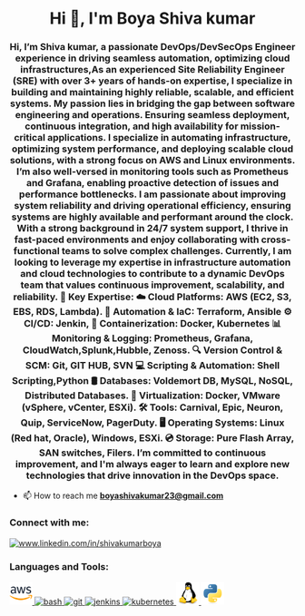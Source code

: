 <h1 align="center">Hi 👋, I'm Boya Shiva kumar</h1>
<h3 align="center">Hi, I’m Shiva kumar, a passionate DevOps/DevSecOps Engineer experience in driving seamless automation, optimizing cloud infrastructures,As an experienced Site Reliability Engineer (SRE) with over 3+ years of hands-on expertise, I specialize in building and maintaining highly reliable, scalable, and efficient systems. My passion lies in bridging the gap between software engineering and operations. Ensuring seamless deployment, continuous integration, and high availability for mission-critical applications. I specialize in automating infrastructure, optimizing system performance, and deploying scalable cloud solutions, with a strong focus on AWS and Linux environments. I’m also well-versed in monitoring tools such as Prometheus and Grafana, enabling proactive detection of issues and performance bottlenecks. I am passionate about improving system reliability and driving operational efficiency, ensuring systems are highly available and performant around the clock. With a strong background in 24/7 system support, I thrive in fast-paced environments and enjoy collaborating with cross-functional teams to solve complex challenges. Currently, I am looking to leverage my expertise in infrastructure automation and cloud technologies to contribute to a dynamic DevOps team that values continuous improvement, scalability, and reliability. 🚀 Key Expertise: ☁️ Cloud Platforms: AWS (EC2, S3, EBS, RDS, Lambda). 🔧 Automation & IaC: Terraform, Ansible ⚙️ CI/CD: Jenkin, 🐳 Containerization: Docker, Kubernetes 📊 Monitoring & Logging: Prometheus, Grafana, CloudWatch,Splunk,Hubble, Zenoss. 🔍 Version Control & SCM: Git, GIT HUB, SVN 💻 Scripting & Automation: Shell Scripting,Python 🛢️ Databases: Voldemort DB, MySQL, NoSQL, Distributed Databases. 👾 Virtualization: Docker, VMware (vSphere, vCenter, ESXi). 🛠️ Tools: Carnival, Epic, Neuron, Quip, ServiceNow, PagerDuty. 🖥️ Operating Systems: Linux (Red hat, Oracle), Windows, ESXi. 💿 Storage: Pure Flash Array, SAN switches, Filers. I’m committed to continuous improvement, and I'm always eager to learn and explore new technologies that drive innovation in the DevOps space.</h3>

- 📫 How to reach me **boyashivakumar23@gmail.com**

<h3 align="left">Connect with me:</h3>
<p align="left">
<a href="https://linkedin.com/in/www.linkedin.com/in/shivakumarboya" target="blank"><img align="center" src="https://raw.githubusercontent.com/rahuldkjain/github-profile-readme-generator/master/src/images/icons/Social/linked-in-alt.svg" alt="www.linkedin.com/in/shivakumarboya" height="30" width="40" /></a>
</p>

<h3 align="left">Languages and Tools:</h3>
<p align="left"> <a href="https://aws.amazon.com" target="_blank" rel="noreferrer"> <img src="https://raw.githubusercontent.com/devicons/devicon/master/icons/amazonwebservices/amazonwebservices-original-wordmark.svg" alt="aws" width="40" height="40"/> </a> <a href="https://www.gnu.org/software/bash/" target="_blank" rel="noreferrer"> <img src="https://www.vectorlogo.zone/logos/gnu_bash/gnu_bash-icon.svg" alt="bash" width="40" height="40"/> </a> <a href="https://git-scm.com/" target="_blank" rel="noreferrer"> <img src="https://www.vectorlogo.zone/logos/git-scm/git-scm-icon.svg" alt="git" width="40" height="40"/> </a> <a href="https://www.jenkins.io" target="_blank" rel="noreferrer"> <img src="https://www.vectorlogo.zone/logos/jenkins/jenkins-icon.svg" alt="jenkins" width="40" height="40"/> </a> <a href="https://kubernetes.io" target="_blank" rel="noreferrer"> <img src="https://www.vectorlogo.zone/logos/kubernetes/kubernetes-icon.svg" alt="kubernetes" width="40" height="40"/> </a> <a href="https://www.linux.org/" target="_blank" rel="noreferrer"> <img src="https://raw.githubusercontent.com/devicons/devicon/master/icons/linux/linux-original.svg" alt="linux" width="40" height="40"/> </a> <a href="https://www.python.org" target="_blank" rel="noreferrer"> <img src="https://raw.githubusercontent.com/devicons/devicon/master/icons/python/python-original.svg" alt="python" width="40" height="40"/> </a> </p>

